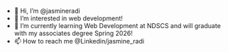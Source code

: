 - 👋 Hi, I’m @jasmineradi
- 👀 I’m interested in web development!
- 🌱 I’m currently learning Web Development at NDSCS and will graduate with my associates degree Spring 2026!
- 📫 How to reach me @Linkedin/jasmine_radi

<!---
jasmineradi/jasmineradi is a ✨ special ✨ repository because its `README.md` (this file) appears on your GitHub profile.
You can click the Preview link to take a look at your changes.
--->
